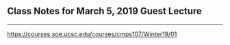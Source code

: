 ## Class Notes for March 5, 2019 Guest Lecture

---

<https://courses.soe.ucsc.edu/courses/cmps107/Winter19/01>
